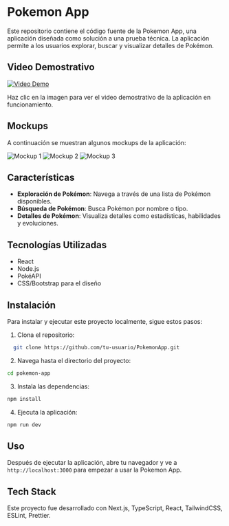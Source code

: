 # Pokemon App

Este repositorio contiene el código fuente de la Pokemon App, una aplicación diseñada como solución a una prueba técnica. La aplicación permite a los usuarios explorar, buscar y visualizar detalles de Pokémon.

## Video Demostrativo

[![Video Demo](http://img.youtube.com/vi/ID_DEL_VIDEO/0.jpg)](http://www.youtube.com/watch?v=ID_DEL_VIDEO)

Haz clic en la imagen para ver el video demostrativo de la aplicación en funcionamiento.

## Mockups

A continuación se muestran algunos mockups de la aplicación:

![Mockup 1](url_a_imagen_mockup_1)
![Mockup 2](url_a_imagen_mockup_2)
![Mockup 3](url_a_imagen_mockup_3)

## Características

- **Exploración de Pokémon**: Navega a través de una lista de Pokémon disponibles.
- **Búsqueda de Pokémon**: Busca Pokémon por nombre o tipo.
- **Detalles de Pokémon**: Visualiza detalles como estadísticas, habilidades y evoluciones.

## Tecnologías Utilizadas

- React
- Node.js
- PokéAPI
- CSS/Bootstrap para el diseño

## Instalación

Para instalar y ejecutar este proyecto localmente, sigue estos pasos:

1. Clona el repositorio:

```bash
  git clone https://github.com/tu-usuario/PokemonApp.git
```

2. Navega hasta el directorio del proyecto:

```bash
cd pokemon-app
```

3. Instala las dependencias:
   
```bash
npm install
```

4. Ejecuta la aplicación:

```bash
npm run dev
```

## Uso

Después de ejecutar la aplicación, abre tu navegador y ve a `http://localhost:3000` para empezar a usar la Pokemon App.


## Tech Stack
Este proyecto fue desarrollado con Next.js, TypeScript, React, TailwindCSS, ESLint, Prettier.

